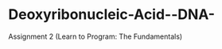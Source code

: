 Deoxyribonucleic-Acid--DNA-
===========================

Assignment 2 (Learn to Program: The Fundamentals)
